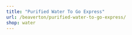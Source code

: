 ```yaml
---
title: "Purified Water To Go Express"
url: /beaverton/purified-water-to-go-express/
shop: water
---
```

